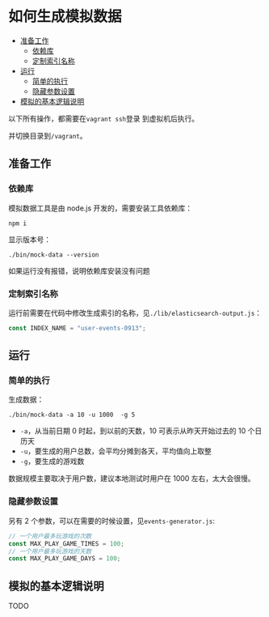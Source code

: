 # 如何生成模拟数据

<!-- @import "[TOC]" {cmd="toc" depthFrom=2 depthTo=6 orderedList=false} -->

<!-- code_chunk_output -->

- [准备工作](#准备工作)
  - [依赖库](#依赖库)
  - [定制索引名称](#定制索引名称)
- [运行](#运行)
  - [简单的执行](#简单的执行)
  - [隐藏参数设置](#隐藏参数设置)
- [模拟的基本逻辑说明](#模拟的基本逻辑说明)

<!-- /code_chunk_output -->

以下所有操作，都需要在`vagrant ssh`登录
到虚拟机后执行。

并切换目录到`/vagrant`。

## 准备工作

### 依赖库

模拟数据工具是由 node.js 开发的，需要安装工具依赖库：

```
npm i
```

显示版本号：

```
./bin/mock-data --version
```

如果运行没有报错，说明依赖库安装没有问题

### 定制索引名称

运行前需要在代码中修改生成索引的名称，见`./lib/elasticsearch-output.js`：

```js
const INDEX_NAME = "user-events-0913";
```

## 运行

### 简单的执行

生成数据：

```
./bin/mock-data -a 10 -u 1000  -g 5
```

- `-a`，从当前日期 0 时起，到以前的天数，10 可表示从昨天开始过去的 10 个日历天
- `-u`，要生成的用户总数，会平均分摊到各天，平均值向上取整
- `-g`，要生成的游戏数

数据规模主要取决于用户数，建议本地测试时用户在 1000 左右，太大会很慢。

### 隐藏参数设置

另有 2 个参数，可以在需要的时候设置，见`events-generator.js`:

```js
// 一个用户最多玩游戏的次数
const MAX_PLAY_GAME_TIMES = 100;
// 一个用户最多玩游戏的天数
const MAX_PLAY_GAME_DAYS = 100;
```

## 模拟的基本逻辑说明

TODO
